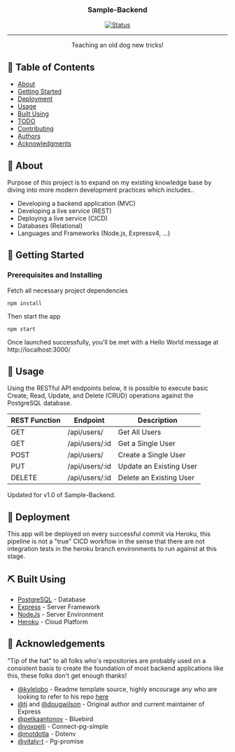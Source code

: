 <h3 align="center">Sample-Backend</h3>

<div align="center">

  [![Status](https://img.shields.io/badge/Status-Sucess-brightgreen)]() 

</div>

---

<p align="center"> Teaching an old dog new tricks!
    <br> 
</p>

## 📝 Table of Contents
- [About](#about)
- [Getting Started](#getting_started)
- [Deployment](#deployment)
- [Usage](#usage)
- [Built Using](#built_using)
- [TODO](../TODO.md)
- [Contributing](../CONTRIBUTING.md)
- [Authors](#authors)
- [Acknowledgments](#acknowledgement)

## 🧐 About <a name = "about"></a>
Purpose of this project is to expand on my existing knowledge base by diving into more modern development practices which includes..
- Developing a backend application (MVC)
- Developing a live service (REST)
- Deploying a live service (CICD)
- Databases (Relational)
- Languages and Frameworks (Node.js, Expressv4, ...)

## 🏁 Getting Started <a name = "getting_started"></a>

### Prerequisites and Installing
Fetch all necessary project dependencies
```
npm install
```

Then start the app

```
npm start
```

Once launched successfully, you'll be met with a Hello World message at http://localhost:3000/


## 🎈 Usage <a name="usage"></a>
Using the RESTful API endpoints below, it is possible to execute basic Create, Read, Update, and Delete (CRUD) operations against the PostgreSQL database.

| REST Function | Endpoint       | Description             |
| ------------- | -------------- | ----------------------- |
| GET           | /api/users/    | Get All Users           |
| GET           | /api/users/:id | Get a Single User       |
| POST          | /api/users/    | Create a Single User    |
| PUT           | /api/users/:id | Update an Existing User |
| DELETE        | /api/users/:id | Delete an Existing User |

Updated for v1.0 of Sample-Backend.

## 🚀 Deployment <a name = "deployment"></a>
This app will be deployed on every successful commit via Heroku, this pipeline is not a "true" CICD workflow in the sense that there are not integration tests in the heroku branch environments to run against at this stage.

## ⛏️ Built Using <a name = "built_using"></a>
- [PostgreSQL](https://www.postgresql.org/) - Database
- [Express](https://expressjs.com/) - Server Framework
- [NodeJs](https://nodejs.org/en/) - Server Environment
- [Heroku](https://heroku.com/) - Cloud Platform

## 🎉 Acknowledgements <a name = "acknowledgement"></a>
"Tip of the hat" to all folks who's repositories are probably used on a consistent basis to create the foundation of most backend applications like this, these folks don't get enough thanks!
- [@kylelobo](https://github.com/kylelobo) - Readme template source, highly encourage any who are looking to refer to his repo [here](https://github.com/kylelobo/The-Documentation-Compendium)
- [@tj](https://github.com/tj) and [@dougwilson](https://github.com/dougwilson) - Original author and current maintainer of Express
- [@petkaantonov](https://github.com/petkaantonov/bluebird) - Bluebird
- [@voxpelli](https://github.com/voxpelli/node-connect-pg-simple) - Connect-pg-simple
- [@motdotla](https://github.com/motdotla/dotenv) - Dotenv
- [@vitaly-t](https://github.com/vitaly-t/pg-promise) - Pg-promise
